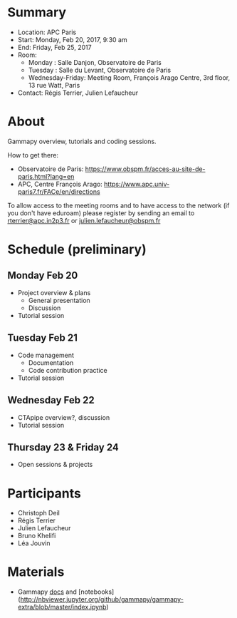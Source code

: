 # Summary

* Location: APC Paris
* Start: Monday, Feb 20, 2017, 9:30 am
* End: Friday, Feb 25, 2017 
* Room: 
   * Monday : Salle Danjon, Observatoire de Paris
   * Tuesday : Salle du Levant, Observatoire de Paris
   * Wednesday-Friday: Meeting Room, François Arago Centre, 3rd floor, 13 rue Watt, Paris
* Contact: Régis Terrier, Julien Lefaucheur

# About
Gammapy overview, tutorials and coding sessions.

How to get there:
* Observatoire de Paris:
https://www.obspm.fr/acces-au-site-de-paris.html?lang=en
* APC, Centre François Arago:
https://www.apc.univ-paris7.fr/FACe/en/directions

To allow access to the meeting rooms and to have access to the network (if you don't have eduroam) please register by sending an email to rterrier@apc.in2p3.fr or julien.lefaucheur@obspm.fr

# Schedule (preliminary)

## Monday Feb 20 
* Project overview & plans
    * General presentation
    * Discussion  
* Tutorial session

## Tuesday Feb 21
* Code management
    * Documentation
    * Code contribution practice 
* Tutorial session

## Wednesday Feb 22
* CTApipe overview?, discussion
* Tutorial session

## Thursday 23 & Friday 24
* Open sessions & projects

# Participants

* Christoph Deil
* Régis Terrier
* Julien Lefaucheur
* Bruno Khelifi
* Léa Jouvin

# Materials

* Gammapy [docs](http://docs.gammapy.org/en/latest/) and [notebooks] (http://nbviewer.jupyter.org/github/gammapy/gammapy-extra/blob/master/index.ipynb)

